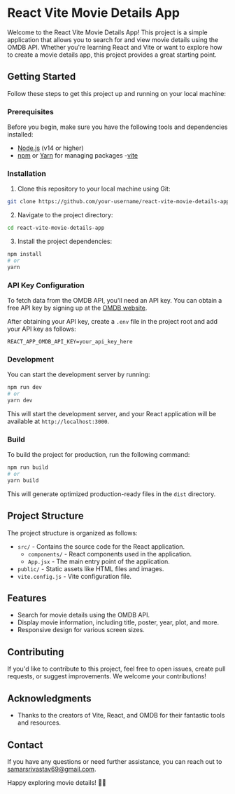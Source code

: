 # React Vite Movie Details App

Welcome to the React Vite Movie Details App! This project is a simple application that allows you to search for and view movie details using the OMDB API. Whether you're learning React and Vite or want to explore how to create a movie details app, this project provides a great starting point.

## Getting Started

Follow these steps to get this project up and running on your local machine:

### Prerequisites

Before you begin, make sure you have the following tools and dependencies installed:

- [Node.js](https://nodejs.org/) (v14 or higher)
- [npm](https://www.npmjs.com/) or [Yarn](https://yarnpkg.com/) for managing packages
-[vite](https://vitejs.dev/guide/)

### Installation

1. Clone this repository to your local machine using Git:

```bash
git clone https://github.com/your-username/react-vite-movie-details-app.git
```

2. Navigate to the project directory:

```bash
cd react-vite-movie-details-app
```

3. Install the project dependencies:

```bash
npm install
# or
yarn
```

### API Key Configuration

To fetch data from the OMDB API, you'll need an API key. You can obtain a free API key by signing up at the [OMDB website](https://www.omdbapi.com/apikey.aspx).

After obtaining your API key, create a `.env` file in the project root and add your API key as follows:

```env
REACT_APP_OMDB_API_KEY=your_api_key_here
```

### Development

You can start the development server by running:

```bash
npm run dev
# or
yarn dev
```

This will start the development server, and your React application will be available at `http://localhost:3000`.

### Build

To build the project for production, run the following command:

```bash
npm run build
# or
yarn build
```

This will generate optimized production-ready files in the `dist` directory.

## Project Structure

The project structure is organized as follows:

- `src/` - Contains the source code for the React application.
  - `components/` - React components used in the application.
  - `App.jsx` - The main entry point of the application.
- `public/` - Static assets like HTML files and images.
- `vite.config.js` - Vite configuration file.

## Features

- Search for movie details using the OMDB API.
- Display movie information, including title, poster, year, plot, and more.
- Responsive design for various screen sizes.

## Contributing

If you'd like to contribute to this project, feel free to open issues, create pull requests, or suggest improvements. We welcome your contributions!


## Acknowledgments

- Thanks to the creators of Vite, React, and OMDB for their fantastic tools and resources.

## Contact

If you have any questions or need further assistance, you can reach out to [samarsrivastav69@gmail.com](mailto:samarsrivastav69@gmail.com).

Happy exploring movie details! 🎥🍿